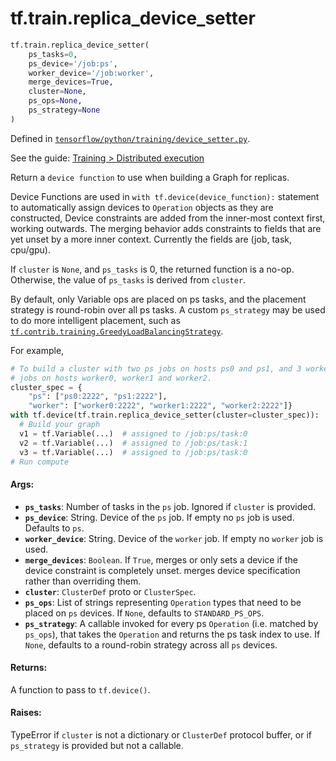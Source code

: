 <div itemscope itemtype="http://developers.google.com/ReferenceObject">
<meta itemprop="name" content="tf.train.replica_device_setter" />
</div>

# tf.train.replica_device_setter

``` python
tf.train.replica_device_setter(
    ps_tasks=0,
    ps_device='/job:ps',
    worker_device='/job:worker',
    merge_devices=True,
    cluster=None,
    ps_ops=None,
    ps_strategy=None
)
```



Defined in [`tensorflow/python/training/device_setter.py`](https://www.tensorflow.org/code/tensorflow/python/training/device_setter.py).

See the guide: [Training > Distributed execution](../../../../api_guides/python/train.md#Distributed_execution)

Return a `device function` to use when building a Graph for replicas.

Device Functions are used in `with tf.device(device_function):` statement to
automatically assign devices to `Operation` objects as they are constructed,
Device constraints are added from the inner-most context first, working
outwards. The merging behavior adds constraints to fields that are yet unset
by a more inner context. Currently the fields are (job, task, cpu/gpu).

If `cluster` is `None`, and `ps_tasks` is 0, the returned function is a no-op.
Otherwise, the value of `ps_tasks` is derived from `cluster`.

By default, only Variable ops are placed on ps tasks, and the placement
strategy is round-robin over all ps tasks. A custom `ps_strategy` may be used
to do more intelligent placement, such as
<a href="../../tf/contrib/training/GreedyLoadBalancingStrategy.md"><code>tf.contrib.training.GreedyLoadBalancingStrategy</code></a>.

For example,

```python
# To build a cluster with two ps jobs on hosts ps0 and ps1, and 3 worker
# jobs on hosts worker0, worker1 and worker2.
cluster_spec = {
    "ps": ["ps0:2222", "ps1:2222"],
    "worker": ["worker0:2222", "worker1:2222", "worker2:2222"]}
with tf.device(tf.train.replica_device_setter(cluster=cluster_spec)):
  # Build your graph
  v1 = tf.Variable(...)  # assigned to /job:ps/task:0
  v2 = tf.Variable(...)  # assigned to /job:ps/task:1
  v3 = tf.Variable(...)  # assigned to /job:ps/task:0
# Run compute
```

#### Args:

* <b>`ps_tasks`</b>: Number of tasks in the `ps` job.  Ignored if `cluster` is
    provided.
* <b>`ps_device`</b>: String.  Device of the `ps` job.  If empty no `ps` job is used.
    Defaults to `ps`.
* <b>`worker_device`</b>: String.  Device of the `worker` job.  If empty no `worker`
    job is used.
* <b>`merge_devices`</b>: `Boolean`. If `True`, merges or only sets a device if the
    device constraint is completely unset. merges device specification rather
    than overriding them.
* <b>`cluster`</b>: `ClusterDef` proto or `ClusterSpec`.
* <b>`ps_ops`</b>: List of strings representing `Operation` types that need to be
    placed on `ps` devices.  If `None`, defaults to `STANDARD_PS_OPS`.
* <b>`ps_strategy`</b>: A callable invoked for every ps `Operation` (i.e. matched by
    `ps_ops`), that takes the `Operation` and returns the ps task index to
    use.  If `None`, defaults to a round-robin strategy across all `ps`
    devices.


#### Returns:

A function to pass to `tf.device()`.


#### Raises:

TypeError if `cluster` is not a dictionary or `ClusterDef` protocol buffer,
or if `ps_strategy` is provided but not a callable.